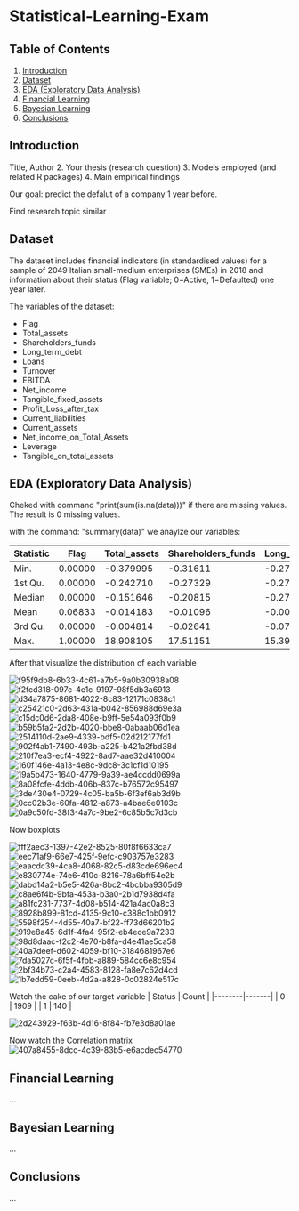 # Statistical-Learning-Exam


## Table of Contents  
1. [Introduction](#introduction)  
2. [Dataset](#dataset)  
3. [EDA (Exploratory Data Analysis)](#eda-exploratory-data-analysis)  
4. [Financial Learning](#financial-learning)  
5. [Bayesian Learning](#bayesian-learning)  
6. [Conclusions](#conclusions)  

## Introduction  

Title, Author
2. Your thesis (research question)
3. Models employed (and related R packages) 4. Main empirical findings


Our goal: predict the defalut of a company 1 year before.

Find research topic similar

## Dataset  
The dataset includes financial indicators (in standardised values) for a sample of 2049 Italian small-medium enterprises (SMEs) in 2018 and information about their status (Flag variable; 0=Active, 1=Defaulted) one year later.

The variables of the dataset:
- Flag  
- Total_assets  
- Shareholders_funds  
- Long_term_debt  
- Loans  
- Turnover  
- EBITDA  
- Net_income  
- Tangible_fixed_assets  
- Profit_Loss_after_tax  
- Current_liabilities  
- Current_assets  
- Net_income_on_Total_Assets  
- Leverage  
- Tangible_on_total_assets  



## EDA (Exploratory Data Analysis)  
Cheked with command "print(sum(is.na(data)))" if there are missing values.
The result is 0 missing values.

with the command: "summary(data)" we anaylze our variables:

| Statistic   | Flag     | Total_assets | Shareholders_funds | Long_term_debt | Loans      | Turnover   | EBITDA     | Net_income  | Tangible_fixed_assets | Profit_Loss_after_tax | Current_liabilities | Current_assets | Net_income_on_Total_Assets | Leverage   | Tangible_on_total_assets |
|-------------|----------|--------------|--------------------|----------------|------------|------------|------------|--------------|-----------------------|-----------------------|--------------------|----------------|---------------------------|------------|--------------------------|
| Min.        | 0.00000  | -0.379995     | -0.31611            | -0.273864       | -0.287190  | -0.54400   | -1.48038   | -4.44506     | -0.343716              | -4.748423              | -0.409138           | -0.54253        | -8.300345                  | -0.589090  | -0.932028                |
| 1st Qu.     | 0.00000  | -0.242710     | -0.27329            | -0.273864       | -0.287190  | -0.21123   | -0.32716   | -0.22537     | -0.325433              | -0.233488              | -0.251286           | -0.31731        | -0.321765                  | -0.589090  | -0.790738                |
| Median      | 0.00000  | -0.151646     | -0.20815            | -0.273864       | -0.281337  | -0.09581   | -0.18035   | -0.15583     | -0.260832              | -0.158837              | -0.141358           | -0.16175        | -0.170741                  | -0.589090  | -0.375594                |
| Mean        | 0.06833  | -0.014183     | -0.01096            | -0.005915       | -0.019908  | -0.02592   | -0.01793   | -0.01425     | -0.000627              | -0.007344              | -0.008854           | -0.01445        |  0.009819                  |  0.006074  |  0.006065                |
| 3rd Qu.     | 0.00000  | -0.004814     | -0.02641            | -0.076514       |  0.006891  |  0.07194   |  0.08090   |  0.05976     | -0.045495              |  0.072584              |  0.012002           |  0.04629        |  0.256082                  |  0.235578  |  0.543831                |
| Max.        | 1.00000  | 18.908105     | 17.51151            | 15.399444       | 24.976590  | 26.97940   | 21.74522   | 15.79219     | 15.414282              | 16.601217              | 20.834466           | 24.83200        |  3.409903                  |  4.072354  |  3.114502                |

After that visualize the distribution of each variable


![f95f9db8-6b33-4c61-a7b5-9a0b30938a08](https://github.com/user-attachments/assets/9764f08b-5bd9-48f2-b95a-13d544f2aa8d)
![f2fcd318-097c-4e1c-9197-98f5db3a6913](https://github.com/user-attachments/assets/6438e391-8e53-4325-84b9-9c512d871778)
![d34a7875-8681-4022-8c83-12171c0838c1](https://github.com/user-attachments/assets/825215e5-0830-41b6-aaef-e75d962eff44)
![c25421c0-2d63-431a-b042-856988d69e3a](https://github.com/user-attachments/assets/bc23825c-527b-4cd6-b50c-b865f587c2ec)
![c15dc0d6-2da8-408e-b9ff-5e54a093f0b9](https://github.com/user-attachments/assets/e14757c0-96e2-4d92-90aa-d5d11e5ec5a9)
![b59b5fa2-2d2b-4020-bbe8-0abaab06d1ea](https://github.com/user-attachments/assets/7d62ac40-9ec2-4205-8c4a-04c40bfd4e97)
![2514110d-2ae9-4339-bdf5-02d212177fd1](https://github.com/user-attachments/assets/16539c43-9e10-4000-9aac-26ade64f10fc)
![902f4ab1-7490-493b-a225-b421a2fbd38d](https://github.com/user-attachments/assets/167db195-66ad-4ef9-8534-2973a21dbf19)
![210f7ea3-ecf4-4922-8ad7-aae32d410004](https://github.com/user-attachments/assets/3189137e-e74b-47eb-962b-f259097e0aed)
![160f146e-4a13-4e8c-9dc8-3c1cf1d10195](https://github.com/user-attachments/assets/83c7c4ca-3ba0-4c3f-9f1f-459152ee6077)
![19a5b473-1640-4779-9a39-ae4ccdd0699a](https://github.com/user-attachments/assets/e42cfa9a-4ace-4d5d-8ecd-564a091106ba)
![8a08fcfe-4ddb-406b-837c-b76572c95497](https://github.com/user-attachments/assets/78722776-38a3-4493-ab73-740db5a3b8cf)
![3de430e4-0729-4c05-ba5b-6f3ef6ab3d9b](https://github.com/user-attachments/assets/9e2955b0-d93e-44a1-9cd9-a35f15ac4e44)
![0cc02b3e-60fa-4812-a873-a4bae6e0103c](https://github.com/user-attachments/assets/17a939a1-a9a0-4556-afdc-1e536d35acb7)
![0a9c50fd-38f3-4a7c-9be2-6c85b5c7d3cb](https://github.com/user-attachments/assets/3dea6d6d-d6a1-409f-8e80-d4207003af65)


Now boxplots

![fff2aec3-1397-42e2-8525-80f8f6633ca7](https://github.com/user-attachments/assets/288fd60a-2e79-4b7f-a2c0-5a9cee8fe662)
![eec71af9-66e7-425f-9efc-c903757e3283](https://github.com/user-attachments/assets/21d1ec4b-bdd4-4d70-a8a3-b906aa2845de)
![eaacdc39-4ca8-4068-82c5-d83cde696ec4](https://github.com/user-attachments/assets/e67109e1-6939-48be-b44e-e6ef45966aa5)
![e830774e-74e6-410c-8216-78a6bff54e2b](https://github.com/user-attachments/assets/fb47d053-eaba-4418-a470-6f1720f80aeb)
![dabd14a2-b5e5-426a-8bc2-4bcbba9305d9](https://github.com/user-attachments/assets/c97d3b38-796c-4c9a-b06c-42172a434645)
![c8ae6f4b-9bfa-453a-b3a0-2b1d7938d4fa](https://github.com/user-attachments/assets/7561e837-6ad9-4be4-9c9d-5f46ee21b709)
![a81fc231-7737-4d08-b514-421a4ac0a8c3](https://github.com/user-attachments/assets/a91fcc88-1bb5-48c2-a348-14f8874020c1)
![8928b899-81cd-4135-9c10-c388c1bb0912](https://github.com/user-attachments/assets/943bf576-a2f0-4506-ac57-fe288c824fe5)
![5598f254-4d55-40a7-bf22-ff73d66201b2](https://github.com/user-attachments/assets/11201d73-0002-4b88-9999-9bf6349fbbbe)
![919e8a45-6d1f-4fa4-95f2-eb4ece9a7233](https://github.com/user-attachments/assets/be03b9e2-255b-4b04-a9bb-35b0663467ae)
![98d8daac-f2c2-4e70-b8fa-d4e41ae5ca58](https://github.com/user-attachments/assets/5065c589-fe37-4331-8443-0c0b756264b3)
![40a7deef-d602-4059-bf10-3184681967e6](https://github.com/user-attachments/assets/39f4f485-1f7f-4149-bfd4-742d2a69a201)
![7da5027c-6f5f-4fbb-a889-584cc6e8c954](https://github.com/user-attachments/assets/41cfe1de-c716-4832-8806-546f7fb03a8b)
![2bf34b73-c2a4-4583-8128-fa8e7c62d4cd](https://github.com/user-attachments/assets/c269da41-ebe0-4254-be84-3eb1049a2730)
![1b7edd59-0eeb-4d2a-a828-0c02824e517c](https://github.com/user-attachments/assets/04cb49d5-596a-467f-9a74-54fae1d5a137)

Watch the cake of our target variable
| Status | Count |
|--------|-------|
| 0      | 1909  |
| 1      | 140   |

![2d243929-f63b-4d16-8f84-fb7e3d8a01ae](https://github.com/user-attachments/assets/32e60974-2dda-44a2-a52c-7a9d55852ac0)



Now watch the Correlation matrix
![407a8455-8dcc-4c39-83b5-e6acdec54770](https://github.com/user-attachments/assets/22ea6c9b-21e5-42a6-af13-38f3b8386147)

## Financial Learning  
...  

## Bayesian Learning  
...  

## Conclusions  
...  
